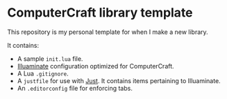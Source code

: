 # ComputerCraft library template

This repository is my personal template for when I make a new library.

It contains:

- A sample `init.lua` file.
- [Illuaminate](https://squiddev.cc/illuaminate/) configuration optimized for ComputerCraft.
- A Lua `.gitignore`.
- A `justfile` for use with [Just](https://just.systems). It contains items pertaining to Illuaminate.
- An `.editorconfig` file for enforcing tabs.
